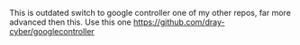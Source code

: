 This is outdated switch to google controller one of my other repos, far more advanced then this.
Use this one https://github.com/dray-cyber/googlecontroller
